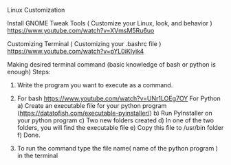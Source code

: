 Linux Customization 

Install GNOME Tweak Tools ( Customize your Linux, look, and behavior ) 
            https://www.youtube.com/watch?v=XVmsM5Ru6uo


Customizing Terminal ( Customizing your .bashrc file )
            https://www.youtube.com/watch?v=pYL0iKIyik4


Making desired terminal command (basic knowledge of bash or python is enough)
Steps:
 1) Write the program you want to execute as a command.
 2) For bash https://www.youtube.com/watch?v=UNr1LOEg7OY
    For Python
      a) Create an executable file for your python program (https://datatofish.com/executable-pyinstaller/)
      b) Run PyInstaller on your python program
      c) Two new folders created
      d) In one of the two folders, you will find the executable file
      e) Copy this file to /usr/bin folder
      f) Done.
    
  3) To run the command type the file name( name of the python program ) in the terminal 
	

